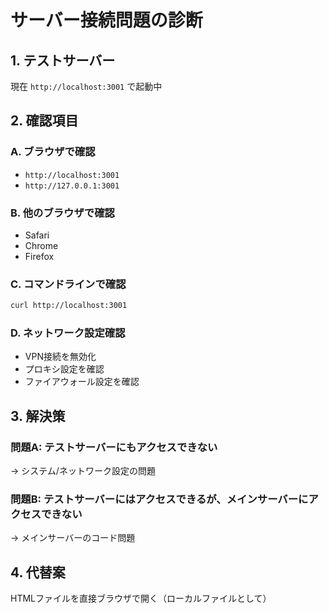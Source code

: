 # サーバー接続問題の診断

## 1. テストサーバー
現在 `http://localhost:3001` で起動中

## 2. 確認項目

### A. ブラウザで確認
- `http://localhost:3001`
- `http://127.0.0.1:3001`

### B. 他のブラウザで確認
- Safari
- Chrome
- Firefox

### C. コマンドラインで確認
```bash
curl http://localhost:3001
```

### D. ネットワーク設定確認
- VPN接続を無効化
- プロキシ設定を確認
- ファイアウォール設定を確認

## 3. 解決策

### 問題A: テストサーバーにもアクセスできない
→ システム/ネットワーク設定の問題

### 問題B: テストサーバーにはアクセスできるが、メインサーバーにアクセスできない
→ メインサーバーのコード問題

## 4. 代替案
HTMLファイルを直接ブラウザで開く（ローカルファイルとして）